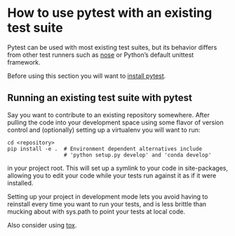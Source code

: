# How to use pytest with an existing test suite

Pytest can be used with most existing test suites, but its behavior differs from other test runners such as [nose](/python/pytest/how_to_guides/nose_test#how-to-run-tests-written-for-nose) or Python’s default unittest framework.

Before using this section you will want to [install pytest](/python/pytest/get_started#install-pytest).

## Running an existing test suite with pytest

Say you want to contribute to an existing repository somewhere. After pulling the code into your development space using some flavor of version control and (optionally) setting up a virtualenv you will want to run:

```shell
cd <repository>
pip install -e .  # Environment dependent alternatives include
                  # 'python setup.py develop' and 'conda develop'
```

in your project root. This will set up a symlink to your code in site-packages, allowing you to edit your code while your tests run against it as if it were installed.

Setting up your project in development mode lets you avoid having to reinstall every time you want to run your tests, and is less brittle than mucking about with sys.path to point your tests at local code.

Also consider using [tox](https://docs.pytest.org/en/latest/explanation/goodpractices.html#use-tox).
